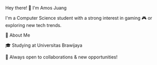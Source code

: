 
Hey there! 👋 I'm Amos Juang

I'm a Computer Science student with a strong interest in gaming 🎮 or exploring new tech trends.

🚀 About Me

🎓 Studying at Universitas Brawijaya














🚀 Always open to collaborations & new opportunities!

